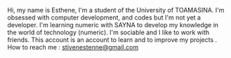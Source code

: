 Hi, my name is Esthene, I'm a student of the University of TOAMASINA.
I'm obsessed with computer development, and codes but I'm not yet a developer.
I'm learning numeric with SAYNA to develop my knowledge in the world of technology (numeric).
I'm sociable and I like to work with friends.
This account is an account to learn and to improve my projects .
How to reach me : stivenestenne@gmail.com
